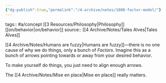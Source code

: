 ```yaml
---
{"dg-publish":true,"permalink":"/4-archive/notes/1000-factor-model/"}
---
```


tags:: #a/concept [[3 Resources/Philosophy\|Philosophy]] [[on/behavior\|on/behavior]]
source:: [[4 Archive/Notes/Tales Alves\|Tales Alves]]

[[4 Archive/Notes/Humans are fuzzy\|Humans are fuzzy]]—there is no one cause of why we do things, only a bunch of *Factors*. Imagine this as a bunch of arrows pointing towards or away from your desired behavior.

To make yourself do things, you just need to align enough arrows.

The [[4 Archive/Notes/Mise en place\|Mise en place]] really matters.